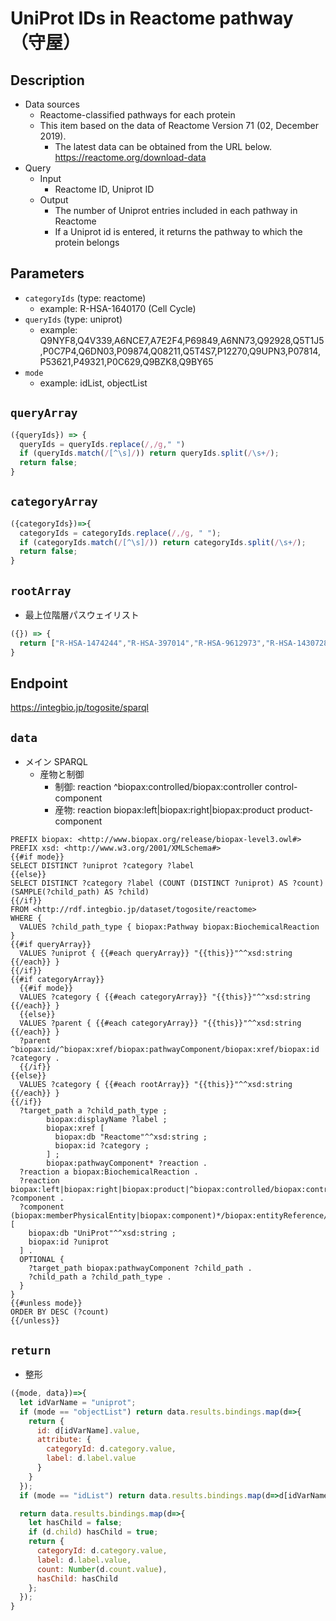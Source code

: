 # UniProt IDs in Reactome pathway（守屋）

## Description

- Data sources
    - Reactome-classified pathways for each protein
    - This item based on the data of Reactome Version 71 (02, December 2019).
       - The latest data can be obtained from the URL below. https://reactome.org/download-data
- Query
    - Input
        - Reactome ID, Uniprot ID
    - Output
        - The number of Uniprot entries included in each pathway in Reactome
        - If a Uniprot id is entered, it returns the pathway to which the protein belongs

## Parameters

* `categoryIds` (type: reactome)
  * example: R-HSA-1640170 (Cell Cycle)
* `queryIds` (type: uniprot)
  * example: Q9NYF8,Q4V339,A6NCE7,A7E2F4,P69849,A6NN73,Q92928,Q5T1J5,P0C7P4,Q6DN03,P09874,Q08211,Q5T4S7,P12270,Q9UPN3,P07814,P53621,P49321,P0C629,Q9BZK8,Q9BY65
* `mode`
  * example: idList, objectList

## `queryArray`
```javascript
({queryIds}) => {
  queryIds = queryIds.replace(/,/g," ")
  if (queryIds.match(/[^\s]/)) return queryIds.split(/\s+/);
  return false;
}
```

## `categoryArray`
```javascript
({categoryIds})=>{
  categoryIds = categoryIds.replace(/,/g, " ");
  if (categoryIds.match(/[^\s]/)) return categoryIds.split(/\s+/);
  return false;
}
```

## `rootArray`
- 最上位階層パスウェイリスト
```javascript
({}) => {
  return ["R-HSA-1474244","R-HSA-397014","R-HSA-9612973","R-HSA-1430728","R-HSA-73894","R-HSA-5357801","R-HSA-4839726","R-HSA-8953897","R-HSA-74160","R-HSA-168256","R-HSA-109582","R-HSA-69306","R-HSA-1500931","R-HSA-392499","R-HSA-1266738","R-HSA-1643685","R-HSA-162582","R-HSA-8953854","R-HSA-8963743","R-HSA-1474165","R-HSA-400253","R-HSA-382551","R-HSA-9609507","R-HSA-5653656","R-HSA-1640170","R-HSA-112316","R-HSA-1852241"];
}
```

## Endpoint
https://integbio.jp/togosite/sparql

## `data`
- メイン SPARQL
  - 産物と制御
    - 制御: reaction ^biopax:controlled/biopax:controller control-component
    - 産物: reaction biopax:left|biopax:right|biopax:product product-component
```sparql
PREFIX biopax: <http://www.biopax.org/release/biopax-level3.owl#>
PREFIX xsd: <http://www.w3.org/2001/XMLSchema#>
{{#if mode}}
SELECT DISTINCT ?uniprot ?category ?label
{{else}}
SELECT DISTINCT ?category ?label (COUNT (DISTINCT ?uniprot) AS ?count) (SAMPLE(?child_path) AS ?child)
{{/if}}
FROM <http://rdf.integbio.jp/dataset/togosite/reactome>
WHERE {
  VALUES ?child_path_type { biopax:Pathway biopax:BiochemicalReaction }
{{#if queryArray}}
  VALUES ?uniprot { {{#each queryArray}} "{{this}}"^^xsd:string {{/each}} }
{{/if}}
{{#if categoryArray}}
  {{#if mode}}
  VALUES ?category { {{#each categoryArray}} "{{this}}"^^xsd:string {{/each}} }
  {{else}}
  VALUES ?parent { {{#each categoryArray}} "{{this}}"^^xsd:string {{/each}} }
  ?parent ^biopax:id/^biopax:xref/biopax:pathwayComponent/biopax:xref/biopax:id ?category .
  {{/if}}
{{else}}
  VALUES ?category { {{#each rootArray}} "{{this}}"^^xsd:string {{/each}} }
{{/if}}
  ?target_path a ?child_path_type ;
        biopax:displayName ?label ;
        biopax:xref [
          biopax:db "Reactome"^^xsd:string ;
          biopax:id ?category ;
        ] ;
        biopax:pathwayComponent* ?reaction .
  ?reaction a biopax:BiochemicalReaction .
  ?reaction biopax:left|biopax:right|biopax:product|^biopax:controlled/biopax:controller ?component .
  ?component (biopax:memberPhysicalEntity|biopax:component)*/biopax:entityReference/biopax:xref [
    biopax:db "UniProt"^^xsd:string ;
    biopax:id ?uniprot
  ] .
  OPTIONAL {
    ?target_path biopax:pathwayComponent ?child_path .
    ?child_path a ?child_path_type .
  }
}
{{#unless mode}}
ORDER BY DESC (?count)
{{/unless}}
```

## `return`
- 整形
```javascript
({mode, data})=>{
  let idVarName = "uniprot";
  if (mode == "objectList") return data.results.bindings.map(d=>{
    return {
      id: d[idVarName].value,
      attribute: {
        categoryId: d.category.value,
        label: d.label.value
      }
    }
  });
  if (mode == "idList") return data.results.bindings.map(d=>d[idVarName].value);

  return data.results.bindings.map(d=>{
    let hasChild = false;
    if (d.child) hasChild = true;
    return {
      categoryId: d.category.value, 
      label: d.label.value,
      count: Number(d.count.value),
      hasChild: hasChild
    };
  });	
}
```

